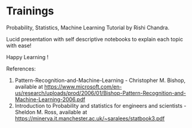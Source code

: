 # Trainings
Probability, Statistics, Machine Learning Tutorial by Rishi Chandra.

Lucid presentation with self descriptive notebooks to explain each topic with ease!

Happy Learning !




References:
1. Pattern-Recognition-and-Machine-Learning - Christopher M. Bishop, available at https://www.microsoft.com/en-us/research/uploads/prod/2006/01/Bishop-Pattern-Recognition-and-Machine-Learning-2006.pdf
2. Introduction to Probability and statistics for engineers and scientists - Sheldon M. Ross, available at https://minerva.it.manchester.ac.uk/~saralees/statbook3.pdf
